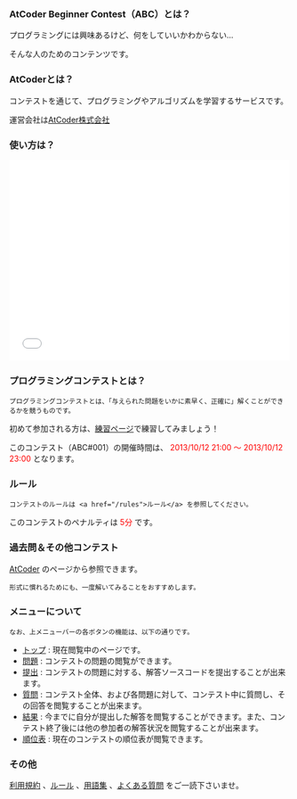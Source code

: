 
<div>

### **AtCoder Beginner Contest（ABC）とは？**

<section>

プログラミングには興味あるけど、何をしていいかわからない...

そんな人のためのコンテンツです。

</section>

### **AtCoderとは？**

<section>

コンテストを通じて、プログラミングやアルゴリズムを学習するサービスです。

運営会社は<a href="https://atcoder.jp/contests/abc001/http://atcoder.co.jp">AtCoder株式会社</a>
</section>

### **使い方は？**

<iframe src="//www.youtube.com/embed/jaQu388rHJA?feature=player_detailpage" width="100%" height="360" frameborder="0" allowfullscreen>

</iframe>

### **プログラミングコンテストとは？**

<section>

    プログラミングコンテストとは、「与えられた問題をいかに素早く、正確に」解くことができるかを競うものです。

初めて参加される方は、<a href="https://atcoder.jp/contests/abc001/http://practice.contest.atcoder.jp/#">練習ページ</a>で練習してみましょう！

</section>

<section>

このコンテスト（ABC#001）の開催時間は、
<font color="red">2013/10/12 21:00 ～ 2013/10/12 23:00</font>
となります。

</section>

### **ルール**

<section>

    コンテストのルールは <a href="/rules">ルール</a> を参照してください。
このコンテストのペナルティは
<font color="red">5分</font>
です。

</section>

### **過去問＆その他コンテスト**

<section>
<a href="https://atcoder.jp/contests/abc001/http://www.atcoder.jp">AtCoder</a> のページから参照できます。

    形式に慣れるためにも、一度解いてみることをおすすめします。

</section>

### **メニューについて**

<section>

    なお、上メニューバーの各ボタンの機能は、以下の通りです。

<ul>

<li>
<a href="https://atcoder.jp/contests/abc001/#">トップ</a> : 現在閲覧中のページです。
</li>

<li>
<a href="/assignments">問題</a> : コンテストの問題の閲覧ができます。
</li>

<li>
<a href="/submit">提出</a> : コンテストの問題に対する、解答ソースコードを提出することが出来ます。
</li>

<li>
<a href="/clarifications">質問</a> : コンテスト全体、および各問題に対して、コンテスト中に質問し、その回答を閲覧することが出来ます。
</li>

<li>
<a href="/submissions/me">結果</a> : 今までに自分が提出した解答を閲覧することができます。また、コンテスト終了後には他の参加者の解答状況を閲覧することが出来ます。
</li>

<li>
<a href="/standings">順位表</a> : 現在のコンテストの順位表が閲覧できます。
</li>

</ul>

</section>

### **その他**

<section>
<a href="/tos">利用規約</a> 、<a href="/rules">ルール</a> 、<a href="/glossary">用語集</a> 、<a href="/faq">よくある質問</a> をご一読下さいませ。

</section>

</div>
